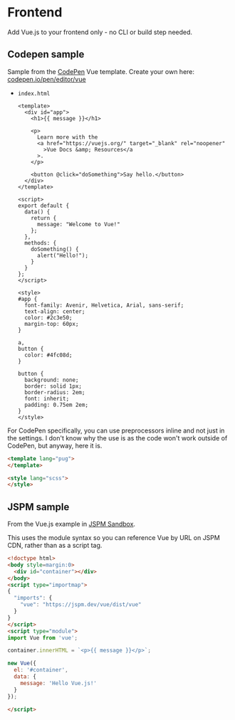 # Frontend

Add Vue.js to your frontend only - no CLI or build step needed.


## Codepen sample

Sample from the [CodePen](https://codepen.io) Vue template. Create your own here: [codepen.io/pen/editor/vue](https://codepen.io/pen/editor/vue)

- `index.html`
    ```vue
    <template>
      <div id="app">
        <h1>{{ message }}</h1>

        <p>
          Learn more with the
          <a href="https://vuejs.org/" target="_blank" rel="noopener"
            >Vue Docs &amp; Resources</a
          >.
        </p>

        <button @click="doSomething">Say hello.</button>
      </div>
    </template>

    <script>
    export default {
      data() {
        return {
          message: "Welcome to Vue!"
        };
      },
      methods: {
        doSomething() {
          alert("Hello!");
        }
      }
    };
    </script>

    <style>
    #app {
      font-family: Avenir, Helvetica, Arial, sans-serif;
      text-align: center;
      color: #2c3e50;
      margin-top: 60px;
    }

    a,
    button {
      color: #4fc08d;
    }

    button {
      background: none;
      border: solid 1px;
      border-radius: 2em;
      font: inherit;
      padding: 0.75em 2em;
    }
    </style>
    ```
    
For CodePen specifically, you can use preprocessors inline and not just in the settings. I don't know why the use is as the code won't work outside of CodePen, but anyway, here it is.

```html
<template lang="pug">
</template>

<style lang="scss">
</style>
```


## JSPM sample

From the Vue.js example in [JSPM Sandbox](https://jspm.org/sandbox).

This uses the module syntax so you can reference Vue by URL on JSPM CDN, rather than as a script tag.

```html
<!doctype html>
<body style=margin:0>
  <div id="container"></div>
</body>
<script type="importmap">
{
  "imports": {
    "vue": "https://jspm.dev/vue/dist/vue"
  }
}
</script>
<script type="module">
import Vue from 'vue';

container.innerHTML = `<p>{{ message }}</p>`;

new Vue({
  el: '#container',
  data: {
    message: 'Hello Vue.js!'
  }
});

</script>
```

